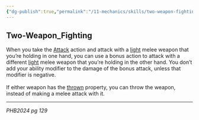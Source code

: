 ```yaml
---
{"dg-publish":true,"permalink":"/11-mechanics/skills/two-weapon-fighting/","tags":["Alfey4","Alfey3"]}
---
```



## Two-Weapon_Fighting

When you take the [Attack](https://www.dndbeyond.com/sources/dnd/free-rules/rules-glossary#AttackAction) action and attack with a [light](https://www.dndbeyond.com/sources/dnd/free-rules/equipment#Light) melee weapon that you’re holding in one hand, you can use a bonus action to attack with a different [light](https://www.dndbeyond.com/sources/dnd/free-rules/equipment#Light) melee weapon that you’re holding in the other hand. You don’t add your ability modifier to the damage of the bonus attack, unless that modifier is negative.<br><br>If either weapon has the [thrown](https://www.dndbeyond.com/sources/dnd/free-rules/equipment#Thrown) property, you can throw the weapon, instead of making a melee attack with it.

---
_PHB2024 pg 129_
